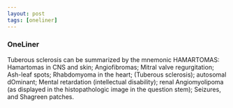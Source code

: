 ```yaml
---
layout: post
tags: [oneliner]
---
```



### OneLiner

Tuberous sclerosis can be summarized by the mnemonic HAMARTOMAS: Hamartomas in CNS and skin; Angiofibromas; Mitral valve regurgitation; Ash-leaf spots; Rhabdomyoma in the heart; (Tuberous sclerosis); autosomal dOminant; Mental retardation (intellectual disability); renal Angiomyolipoma (as displayed in the histopathologic image in the question stem); Seizures, and Shagreen patches.
